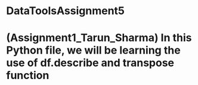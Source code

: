 # DataToolsAssignment5
# (Assignment1_Tarun_Sharma) In this Python file, we will be learning the use of df.describe and transpose function


